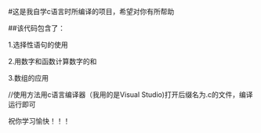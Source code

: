 \#这是我自学c语言时所编译的项目，希望对你有所帮助



\##该代码包含了：

1\.选择性语句的使用

2\.用数字和函数计算数字的和

3\.数组的应用



//使用方法用c语言编译器（我用的是Visual  Studio)打开后缀名为.c的文件，编译运行即可



祝你学习愉快！！！

